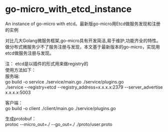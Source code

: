 # go-micro_with_etcd_instance
An instance of go-micro with etcd。最新版go-micro用Etcd做服务发现和注册的实例

对比几大Golang微服务框架,go-micro具有开发简洁,易于维护,功能齐全的特性。  
做分布式微服务少不了服务注册与发现，本文基于最新版本的go-micro，实现用etcd做服务注册与发现。  

注：
etcd是以插件的形式用来做registry的  
使用方法如下：  
服务端:  
go build -o service ./service/main.go  ./service/plugins.go  
./service --registry=etcd  --registry_address=x.x.x.x:2379 --server_advertise x.x.x.x:5003

客户端：  
go build -o client ./client/main.go  ./service/plugins.go  

生成protobuf：  
protoc --micro_out=./ --go_out=./  ./proto/user.proto  


